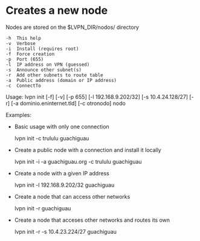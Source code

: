 # Creates a new node

Nodes are stored on the $LVPN\_DIR/nodos/ directory

    -h  This help
    -v  Verbose
    -i  Install (requires root)
    -f  Force creation
    -p  Port (655)
    -l  IP address on VPN (guessed)
    -s  Announce other subnet(s)
    -r  Add other subnets to route table
    -a  Public address (domain or IP address)
    -c  ConnectTo

Usage: 
lvpn init [-f] [-v] [-p 655] [-l 192.168.9.202/32] [-s 10.4.24.128/27] [-r] [-a dominio.eninternet.tld] [-c otronodo] nodo 

Examples:
* Basic usage with only one connection

  lvpn init -c trululu guachiguau
 
* Create a public node with a connection and install it locally

  lvpn init -i -a guachiguau.org -c trululu guachiguau

* Create a node with a given IP address

  lvpn init -l 192.168.9.202/32 guachiguau

* Create a node that can access other networks

  lvpn init -r guachiguau

* Create a node that acceses other networks and routes its own

  lvpn init -r -s 10.4.23.224/27 guachiguau

